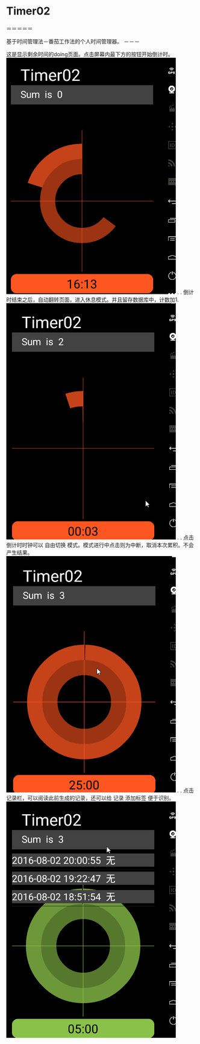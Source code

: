 # Timer02
＝＝＝＝＝

基于时间管理法－番茄工作法的个人时间管理器。
－－－
  
 这是显示剩余时间的doing页面。点击屏幕内最下方的按钮开始倒计时。
![](https://github.com/demony013/Timer02/blob/master/gif/demo1.gif)
.
.
 倒计时结束之后，自动翻转页面，进入休息模式。并且留存数据库中，计数加1.
![](https://github.com/demony013/Timer02/blob/master/gif/demo2.gif)
.
.
点击 倒计时时钟可以 自由切换 模式。模式进行中点击则为中断，取消本次累积。不会产生结果。
![](https://github.com/demony013/Timer02/blob/master/gif/demo3.gif)
.
.
 点击 记录栏，可以阅读此前生成的记录，还可以给 记录 添加标签 便于识别。
![](https://github.com/demony013/Timer02/blob/master/gif/demo4.gif)
